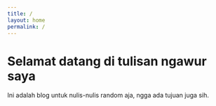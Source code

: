 ```yaml
---
title: /
layout: home
permalink: /
---
```


# Selamat datang di tulisan ngawur saya

Ini adalah blog untuk nulis-nulis random aja, ngga ada tujuan juga sih.
